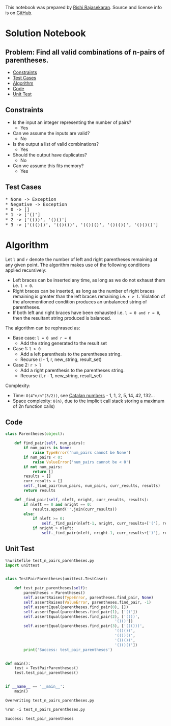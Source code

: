 This notebook was prepared by [Rishi Rajasekaran](https://github.com/rishihot55). Source and license info is on [GitHub](https://github.com/donnemartin/interactive-coding-challenges).

# Solution Notebook

## Problem: Find all valid combinations of n-pairs of parentheses.

- [Constraints](#Constraints)
- [Test Cases](#Test-Cases)
- [Algorithm](#Algorithm)
- [Code](#Code)
- [Unit Test](#Unit-Test)

## Constraints

- Is the input an integer representing the number of pairs?
  - Yes
- Can we assume the inputs are valid?
  - No
- Is the output a list of valid combinations?
  - Yes
- Should the output have duplicates?
  - No
- Can we assume this fits memory?
  - Yes

## Test Cases

<pre>
* None -> Exception
* Negative -> Exception
* 0 -> []
* 1 -> ['()']
* 2 -> ['(())', '()()']
* 3 -> ['((()))', '(()())', '(())()', '()(())', '()()()']
</pre>

# Algorithm

Let `l` and `r` denote the number of left and right parentheses remaining at any given point.
The algorithm makes use of the following conditions applied recursively:

- Left braces can be inserted any time, as long as we do not exhaust them i.e. `l > 0`.
- Right braces can be inserted, as long as the number of right braces remaining is greater than the left braces remaining i.e. `r > l`. Violation of the aforementioned condition produces an unbalanced string of parentheses.
- If both left and right braces have been exhausted i.e. `l = 0 and r = 0`, then the resultant string produced is balanced.

The algorithm can be rephrased as:

- Base case: `l = 0 and r = 0`
  - Add the string generated to the result set
- Case 1: `l > 0`
  - Add a left parenthesis to the parentheses string.
  - Recurse (l - 1, r, new_string, result_set)
- Case 2: `r > l`
  - Add a right parenthesis to the parentheses string.
  - Recurse (l, r - 1, new_string, result_set)

Complexity:

- Time: `O(4^n/n^(3/2))`, see [Catalan numbers](https://en.wikipedia.org/wiki/Catalan_number#Applications_in_combinatorics) - 1, 1, 2, 5, 14, 42, 132...
- Space complexity: `O(n)`, due to the implicit call stack storing a maximum of 2n function calls)

## Code

```python
class Parentheses(object):

    def find_pair(self, num_pairs):
        if num_pairs is None:
            raise TypeError('num_pairs cannot be None')
        if num_pairs < 0:
            raise ValueError('num_pairs cannot be < 0')
        if not num_pairs:
            return []
        results = []
        curr_results = []
        self._find_pair(num_pairs, num_pairs, curr_results, results)
        return results

    def _find_pair(self, nleft, nright, curr_results, results):
        if nleft == 0 and nright == 0:
            results.append(''.join(curr_results))
        else:
            if nleft >= 0:
                self._find_pair(nleft-1, nright, curr_results+['('], results)
            if nright > nleft:
                self._find_pair(nleft, nright-1, curr_results+[')'], results)
```

## Unit Test

```python
%%writefile test_n_pairs_parentheses.py
import unittest


class TestPairParentheses(unittest.TestCase):

    def test_pair_parentheses(self):
        parentheses = Parentheses()
        self.assertRaises(TypeError, parentheses.find_pair, None)
        self.assertRaises(ValueError, parentheses.find_pair, -1)
        self.assertEqual(parentheses.find_pair(0), [])
        self.assertEqual(parentheses.find_pair(1), ['()'])
        self.assertEqual(parentheses.find_pair(2), ['(())',
                                                '()()'])
        self.assertEqual(parentheses.find_pair(3), ['((()))',
                                                '(()())',
                                                '(())()',
                                                '()(())',
                                                '()()()'])
        print('Success: test_pair_parentheses')


def main():
    test = TestPairParentheses()
    test.test_pair_parentheses()


if __name__ == '__main__':
    main()
```

    Overwriting test_n_pairs_parentheses.py

```python
%run -i test_n_pairs_parentheses.py
```

    Success: test_pair_parentheses
